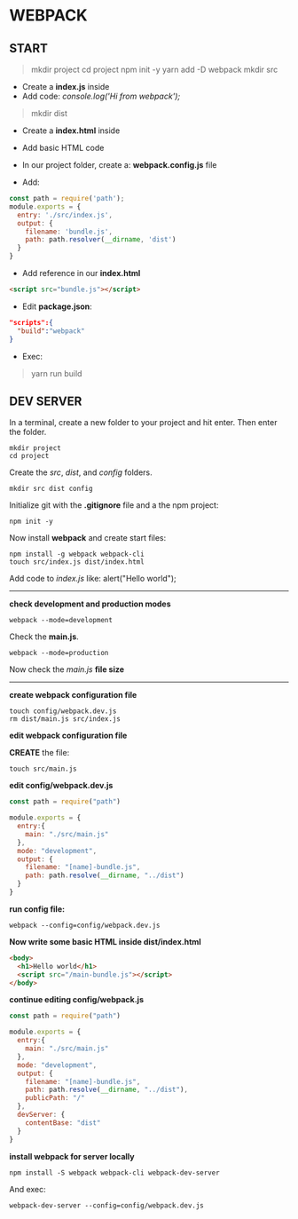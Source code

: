 # WEBPACK

## START

> mkdir project
>cd project
>npm init -y
>yarn add -D webpack
>mkdir src 

* Create a __index.js__ inside
* Add code: _console.log('Hi from webpack');_

>mkdir dist

* Create a __index.html__ inside
* Add basic HTML code

* In our project folder, create a: __webpack.config.js__ file
* Add:

```javascript
const path = require('path');
module.exports = {
  entry: './src/index.js',
  output: {
    filename: 'bundle.js',
    path: path.resolver(__dirname, 'dist')
  }
}
```

* Add reference in our __index.html__

```html
<script src="bundle.js"></script>
```

* Edit __package.json__:

```json
"scripts":{
  "build":"webpack"
}
```

* Exec:

>yarn run build














## DEV SERVER

In a terminal, create a new folder to your project and hit enter. Then enter the folder. <br/>

```terminal
mkdir project
cd project
```

Create the _src_, _dist_, and _config_ folders. <br/>

```terminal
mkdir src dist config
```

Initialize git with the __.gitignore__ file and a the npm project: <br/>

```terminal
npm init -y
```

Now install __webpack__ and create start files:<br/>

```terminal
npm install -g webpack webpack-cli
touch src/index.js dist/index.html
```

Add code to _index.js_ like: alert("Hello world"); <br/>

---

__check development and production modes__ <br/>

```terminal
webpack --mode=development
```

Check the __main.js__. <br/>

```terminal
webpack --mode=production
```

Now check the _main.js_ __file size__ <br/>

---

__create webpack configuration file__ <br/>

```terminal
touch config/webpack.dev.js
rm dist/main.js src/index.js
```

__edit webpack configuration file__ <br/>

__CREATE__ the file: <br/>

```terminal
touch src/main.js
```

__edit config/webpack.dev.js__ <br/>

```javascript
const path = require("path")

module.exports = {
  entry:{
    main: "./src/main.js"
  },
  mode: "development",
  output: {
    filename: "[name]-bundle.js",
    path: path.resolve(__dirname, "../dist")
  }
}
```

__run config file:__ <br/>

```terminal
webpack --config=config/webpack.dev.js
```

__Now write some basic HTML inside dist/index.html__ <br/>

```html
<body>
  <h1>Hello world</h1>
  <script src="/main-bundle.js"></script>
</body>
```

__continue editing config/webpack.js__ <br/>

```javascript
const path = require("path")

module.exports = {
  entry:{
    main: "./src/main.js"
  },
  mode: "development",
  output: {
    filename: "[name]-bundle.js",
    path: path.resolve(__dirname, "../dist"),
    publicPath: "/"
  },
  devServer: {
    contentBase: "dist"
  }
}
```

__install webpack for server locally__ <br/>

```terminal
npm install -S webpack webpack-cli webpack-dev-server
```

And exec: <br/>

```terminal
webpack-dev-server --config=config/webpack.dev.js
```














